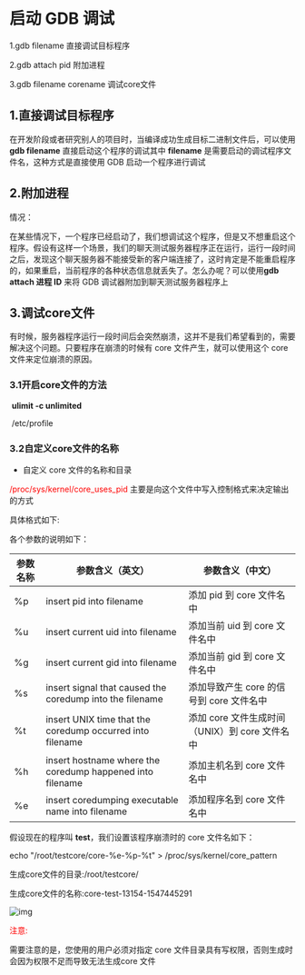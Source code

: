 # 启动 GDB 调试 

1.gdb filename 					直接调试目标程序

2.gdb attach pid				      附加进程

3.gdb filename corename		      调试core文件



## 1.直接调试目标程序

在开发阶段或者研究别人的项目时，当编译成功生成目标二进制文件后，可以使用 **gdb filename** 直接启动这个程序的调试其中 **filename** 是需要启动的调试程序文件名，这种方式是直接使用 GDB 启动一个程序进行调试



## 2.附加进程

情况：

​	在某些情况下，一个程序已经启动了，我们想调试这个程序，但是又不想重启这个程序。假设有这样一个场景，我们的聊天测试服务器程序正在运行，运行一段时间之后，发现这个聊天服务器不能接受新的客户端连接了，这时肯定是不能重启程序的，如果重启，当前程序的各种状态信息就丢失了。怎么办呢？可以使用**gdb attach 进程 ID** 来将 GDB 调试器附加到聊天测试服务器程序上



## 3.调试core文件

有时候，服务器程序运行一段时间后会突然崩溃，这并不是我们希望看到的，需要解决这个问题。只要程序在崩溃的时候有 core 文件产生，就可以使用这个 core 文件来定位崩溃的原因。

### 3.1开启core文件的方法

​	**ulimit -c unlimited**

​	/etc/profile 

### 3.2自定义core文件的名称

- 自定义 core 文件的名称和目录

<font color = red> /proc/sys/kernel/core_uses_pid</font> 主要是向这个文件中写入控制格式来决定输出的方式

具体格式如下:

各个参数的说明如下：

| 参数名称 | 参数含义（英文）                                          | 参数含义（中文）                               |
| -------- | --------------------------------------------------------- | ---------------------------------------------- |
| %p       | insert pid into filename                                  | 添加 pid 到 core 文件名中                      |
| %u       | insert current uid into filename                          | 添加当前 uid 到 core 文件名中                  |
| %g       | insert current gid into filename                          | 添加当前 gid 到 core 文件名中                  |
| %s       | insert signal that caused the coredump into the filename  | 添加导致产生 core 的信号到 core 文件名中       |
| %t       | insert UNIX time that the coredump occurred into filename | 添加 core 文件生成时间（UNIX）到 core 文件名中 |
| %h       | insert hostname where the coredump happened into filename | 添加主机名到 core 文件名中                     |
| %e       | insert coredumping executable name into filename          | 添加程序名到 core 文件名中                     |

假设现在的程序叫 **test**，我们设置该程序崩溃时的 core 文件名如下：

echo "/root/testcore/core-%e-%p-%t" > /proc/sys/kernel/core_pattern

生成core文件的目录:/root/testcore/

生成core文件的名称:core-test-13154-1547445291

![img](https://images.gitbook.cn/1abcbda0-1809-11e9-90f4-4f5962647553)

<font color = red> 注意:</font>

需要注意的是，您使用的用户必须对指定 core 文件目录具有写权限，否则生成时 会因为权限不足而导致无法生成core 文件

